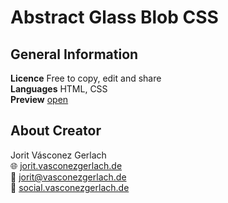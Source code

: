 # Abstract Glass Blob CSS
## General Information
**Licence** Free to copy, edit and share\
**Languages** HTML, CSS\
**Preview** [open](https://jorit.vasconezgerlach.de/host/abstract-glass-blob-css-git/)

## About Creator
Jorit Vásconez Gerlach\
🌐 [jorit.vasconezgerlach.de](https://jorit.vasconezgerlach.de)\
📧 [jorit@vasconezgerlach.de](mailto:jorit@vasconezgerlach.de)\
🔗 [social.vasconezgerlach.de](https://social.vasconezgerlach.de)